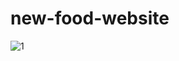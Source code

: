 # new-food-website

![1](https://github.com/user-attachments/assets/32bc70a4-5527-492d-bd97-59eee38ff9ba)

